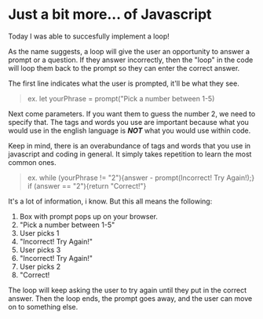 # Just a bit more... of Javascript

Today I was able to succesfully implement a loop!

As the name suggests, a loop will give the user an opportunity to answer a prompt or a question. If they answer incorrectly, then the "loop" in the code will loop them back to the prompt so they can enter the correct answer.

The first line indicates what the user is prompted, it'll be what they see.

> ex. let yourPhrase = prompt("Pick a number between 1-5)

Next come parameters. If you want them to guess the number 2, we need to specify that. The tags and words you use are important because what you would use in the english language is ***NOT*** what you would use within code.

Keep in mind, there is an overabundance of tags and words that you use in javascript and coding in general. It simply takes repetition to learn the most common ones.

> ex. while (yourPhrase != "2"){answer - prompt(Incorrect! Try Again!);} if (answer == "2"){return "Correct!"}

It's a lot of information, i know. But this all means the following:

1. Box with prompt pops up on your browser.
2. "Pick a number between 1-5"
3. User picks 1
4. "Incorrect! Try Again!"
5. User picks 3
6. "Incorrect! Try Again!"
7. User picks 2
8. "Correct!

The loop will keep asking the user to try again until they put in the correct answer.
Then the loop ends, the prompt goes away, and the user can move on to something else.

